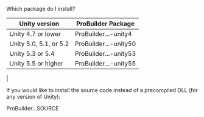 Which package do I install?

| Unity version          | ProBuilder Package    |
|------------------------|-----------------------|
| Unity 4.7 or lower     | ProBuilder...-unity4  |
| Unity 5.0, 5.1, or 5.2 | ProBuilder...-unity50 |
| Unity 5.3 or 5.4       | ProBuilder...-unity53 |
| Unity 5.5 or higher    | ProBuilder...-unity55 |
|

If you would like to install the source code instead of a precompiled DLL (for any version of Unity):

ProBuilder...SOURCE
